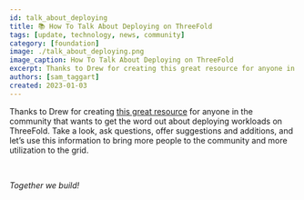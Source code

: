 ```yaml
---
id: talk_about_deploying
title: 📚 How To Talk About Deploying on ThreeFold
tags: [update, technology, news, community]
category: [foundation]
image: ./talk_about_deploying.png
image_caption: How To Talk About Deploying on ThreeFold
excerpt: Thanks to Drew for creating this great resource for anyone in the community that wants to get the word out about deploying workloads on ThreeFold.
authors: [sam_taggart]
created: 2023-01-03
---
```


Thanks to Drew for creating [this great resource](https://forum.threefold.io/t/how-to-tell-people-about-deploying-workloads-on-the-threefold-grid/3662) for anyone in the community that wants to get the word out about deploying workloads on ThreeFold. Take a look, ask questions, offer suggestions and additions, and let’s use this information to bring more people to the community and more utilization to the grid. 

<br/>

_Together we build!_
